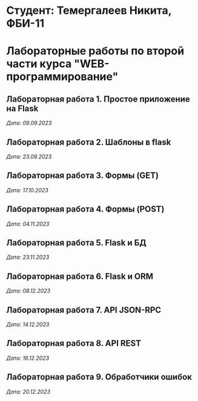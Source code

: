 # Студент: Темергалеев Никита, ФБИ-11

# Лабораторные работы по второй части курса "WEB-программирование"

## Лабораторная работа 1. Простое приложение на Flask
*Дата: 09.09.2023*

## Лабораторная работа 2. Шаблоны в flask
*Дата: 23.09.2023*

## Лабораторная работа 3. Формы (GET)
*Дата: 17.10.2023*

## Лабораторная работа 4. Формы (POST)
*Дата: 04.11.2023*

## Лабораторная работа 5. Flask и БД
*Дата: 23.11.2023*

## Лабораторная работа 6. Flask и ORM
*Дата: 08.12.2023*

## Лабораторная работа 7. API JSON-RPC
*Дата: 14.12.2023*

## Лабораторная работа 8. API REST
*Дата: 16.12.2023*

## Лабораторная работа 9. Обработчики ошибок
*Дата: 20.12.2023*
